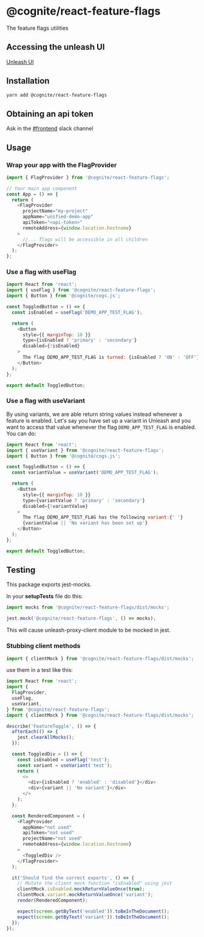 # @cognite/react-feature-flags

The feature flags utilities

## Accessing the unleash UI

[Unleash UI](https://unleash-apps.cognite.ai/)

## Installation

```sh
yarn add @cognite/react-feature-flags
```

## Obtaining an api token

Ask in the [#frontend](https://cognitedata.slack.com/archives/C6KNJCEEA) slack channel

## Usage

### Wrap your app with the **FlagProvider**

```js
import { FlagProvider } from '@cognite/react-feature-flags';

// Your main app component
const App = () => {
  return (
    <FlagProvider
      projectName="my-project"
      appName="unified-demo-app"
      apiToken="<api-token>"
      remoteAddress={window.location.hostname}
    >
      //... flags will be accessible in all children
    </FlagProvider>
  );
};
```

### Use a flag with **useFlag**

```js
import React from 'react';
import { useFlag } from '@cognite/react-feature-flags';
import { Button } from '@cognite/cogs.js';

const ToggledButton = () => {
  const isEnabled = useFlag('DEMO_APP_TEST_FLAG');

  return (
    <Button
      style={{ marginTop: 10 }}
      type={isEnabled ? 'primary' : 'secondary'}
      disabled={!isEnabled}
    >
      The flag DEMO_APP_TEST_FLAG is turned: {isEnabled ? 'ON' : 'OFF'}
    </Button>
  );
};

export default ToggledButton;
```

### Use a flag with **useVariant**

By using variants, we are able return string values instead whenever a feature is enabled. Let's say you have set up a variant in Unleash and you want to access that value whenever the flag `DEMO_APP_TEST_FLAG` is enabled. You can do:

```js
import React from 'react';
import { useVariant } from '@cognite/react-feature-flags';
import { Button } from '@cognite/cogs.js';

const ToggledButton = () => {
  const variantValue = useVariant('DEMO_APP_TEST_FLAG');

  return (
    <Button
      style={{ marginTop: 10 }}
      type={variantValue ? 'primary' : 'secondary'}
      disabled={!variantValue}
    >
      The flag DEMO_APP_TEST_FLAG has the following variant:{' '}
      {variantValue || 'No variant has been set up'}
    </Button>
  );
};

export default ToggledButton;
```

## Testing

This package exports jest-mocks.

In your **setupTests** file do this:

```js
import mocks from '@cognite/react-feature-flags/dist/mocks';

jest.mock('@cognite/react-feature-flags', () => mocks);
```

This will cause unleash-proxy-client module to be mocked in jest.

### Stubbing client methods

```js
import { clientMock } from '@cognite/react-feature-flags/dist/mocks';
```

use them in a test like this:

```js
import React from 'react';
import {
  FlagProvider,
  useFlag,
  useVariant,
} from '@cognite/react-feature-flags';
import { clientMock } from '@cognite/react-feature-flags/dist/mocks';

describe('FeatureToggle', () => {
  afterEach(() => {
    jest.clearAllMocks();
  });

  const ToggledDiv = () => {
    const isEnabled = useFlag('test');
    const variant = useVariant('test');
    return (
      <>
        <div>{isEnabled ? 'enabled' : 'disabled'}</div>
        <div>{variant || 'No variant'}</div>
      </>
    );
  };

  const RenderedComponent = (
    <FlagProvider
      appName="not used"
      apiToken="not used"
      projectName="not used"
      remoteAddress={window.location.hostname}
    >
      <ToggledDiv />
    </FlagProvider>
  );

  it('Should find the correct exports', () => {
    // Mutate the client mock function "isEnabled" using jest
    clientMock.isEnabled.mockReturnValueOnce(true);
    clientMock.variant.mockReturnValueOnce('variant');
    render(RenderedComponent);

    expect(screen.getByText('enabled')).toBeInTheDocument();
    expect(screen.getByText('variant')).toBeInTheDocument();
  });
});
```
